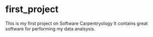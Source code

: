 # first_project
This is my first project on Software Carpentryology
It contains great software for performing my data analsysis.
